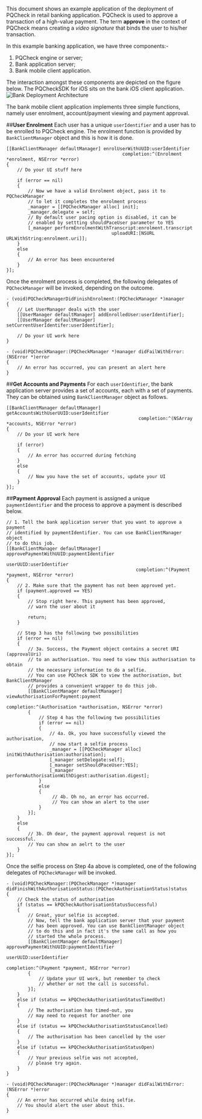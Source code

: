 This document shows an example application of the deployment of PQCheck in retail banking application. PQCheck is used to approve  a transaction of a high-value payment. The term **approve** in the context of PQCheck means creating a *video signature* that binds the user to his/her transaction. 

In this example banking application, we have three components:-

1. PQCheck engine or server;
2. Bank application server;
3. Bank mobile client application.

The interaction amongst these components are depicted on the figure below. The PQCheckSDK for iOS sits on the bank iOS client application.
![Bank Deployment Architecture](https://post-quantum.com/assets/images/pqcheck/architecture.png "Bank Deployment Architecture")

The bank mobile client application implements three simple functions, namely user enrolment, account/payment viewing and payment approval.

##**User Enrolment**
Each user has a unique `userIdentifier` and a user has to be enrolled to PQCheck engine. The enrolment function is provided by `BankClientManager` object and this is how it is done.

    [[BankClientManager defaultManager] enrolUserWithUUID:userIdentifier 
                                               completion:^(Enrolment *enrolment, NSError *error) 
    {
        // Do your UI stuff here

        if (error == nil)
        {
            // Now we have a valid Enrolment object, pass it to PQCheckManager 
            // to let it completes the enrolment process
            _manager = [[PQCheckManager alloc] init];
            _manager.delegate = self;
            // By default user pacing option is disabled, it can be
            // enabled by settting shouldPaceUser parameter to YES
            [_manager performEnrolmentWithTranscript:enrolment.transcript 
                                           uploadURI:[NSURL URLWithString:enrolment.uri]];
        }
        else
        {
            // An error has been encountered
        }
    }];

Once the enrolment process is completed, the following delegates of `PQCheckManager` will be invoked, depending on the outcome.

    - (void)PQCheckManagerDidFinishEnrolment:(PQCheckManager *)manager
    {
        // Let UserManager deals with the user
        [[UserManager defaultManager] addEnrolledUser:userIdentifier];
        [[UserManager defaultManager] setCurrentUserIdentifer:userIdentifier];

        // Do your UI work here
    }

    - (void)PQCheckManager:(PQCheckManager *)manager didFailWithError:(NSError *)error
    {
        // An error has occurred, you can present an alert here
    }


##**Get Accounts and Payments**
For each `userIdentifier`, the bank application server provides a set of accounts, each with a set of payments. They can be obtained using `BankClientManager` object as follows.

    [[BankClientManager defaultManager] getAccountsWithUserUUID:userIdentifier 
                                                     completion:^(NSArray *accounts, NSError *error) 
    {
        // Do your UI work here

        if (error)
        {
            // An error has occurred during fetching
        }
        else
        {
            // Now you have the set of accounts, update your UI
        }
    }];

##**Payment Approval**
Each payment is assigned a unique `paymentIdentifier` and the process to approve a payment is described below.

    // 1. Tell the bank application server that you want to approve a payment 
    // identified by paymentIdentifier. You can use BankClientManager object 
    // to do this job.
    [[BankClientManager defaultManager] approvePaymentWithUUID:paymentIdentifier 
                                                      userUUID:userIdentifier 
                                                    completion:^(Payment *payment, NSError *error) 
    {
        // 2. Make sure that the payment has not been approved yet.
        if (payment.approved == YES)
        {
            // Stop right here. This payment has been approved, 
            // warn the user about it

            return;
        }

        // Step 3 has the following two possibilities
        if (error == nil)
        {
            // 3a. Success, the Payment object contains a secret URI (approvalUri) 
            // to an authorisation. You need to view this authorisation to obtain 
            // the necessary information to do a selfie.
            // You can use PQCheck SDK to view the authorisation, but BankClientManager 
            // provides a convenient wrapper to do this job.
            [[BankClientManager defaultManager] viewAuthorisationForPayment:payment 
                                                                 completion:^(Authorisation *authorisation, NSError *error) 
            {
                // Step 4 has the following two possibilities
                if (error == nil)
                {
                    // 4a. Ok, you have successfully viewed the authorisation, 
                    // now start a selfie process
                    _manager = [[PQCheckManager alloc] initWithAuthorisation:authorisation];
                    [_manager setDelegate:self];
                    [_manager setShouldPaceUser:YES];
                    [_manager performAuthorisationWithDigest:authorisation.digest];
                }
                else
                {
                     // 4b. Oh no, an error has occurred. 
                     // You can show an alert to the user
                }
            }];
        }
        else
        {
            // 3b. Oh dear, the payment approval request is not successful. 
            // You can show an aelrt to the user 
        }
    }];

Once the selfie process on Step 4a above is completed, one of the following delegates of `PQCheckManager` will be invoked.

    - (void)PQCheckManager:(PQCheckManager *)manager didFinishWithAuthorisationStatus:(PQCheckAuthorisationStatus)status
    {
        // Check the status of authorisation
        if (status == kPQCheckAuthorisationStatusSuccessful)
        {
            // Great, your selfie is accepted.
            // Now, tell the bank application server that your payment 
            // has been approved. You can use BankClientManager object 
            // to do this and in fact it's the same call as how you 
            // started the whole process.
            [[BankClientManager defaultManager] approvePaymentWithUUID:paymentIdentifier 
                                                              userUUID:userIdentifier 
                                                            completion:^(Payment *payment, NSError *error) 
            {
                // Update your UI work, but remember to check 
                // whether or not the call is successful.
            }];
        }
        else if (status == kPQCheckAuthorisationStatusTimedOut)
        {
            // The authorisation has timed-out, you
            // may need to request for another one
        }
        else if (status == kPQCheckAuthorisationStatusCancelled)
        {
            // The authorisation has been cancelled by the user
        }
        else if (status == kPQCheckAuthorisationStatusOpen)
        {
            // Your previous selfie was not accepted,
            // please try again.
        }
    }

    - (void)PQCheckManager:(PQCheckManager *)manager didFailWithError:(NSError *)error
    {
        // An error has occurred while doing selfie.
        // You should alert the user about this.
    }

